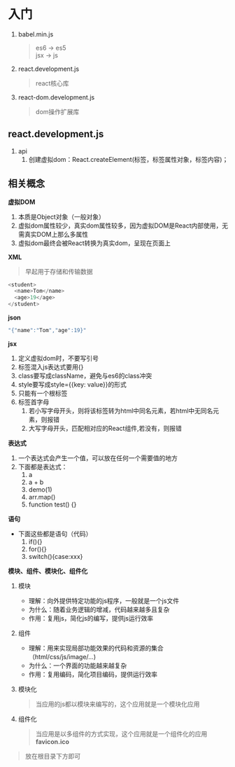 # 入门
1. babel.min.js
   > es6 -> es5  
   > jsx -> js  
2. react.development.js
   > react核心库
3. react-dom.development.js
   > dom操作扩展库 
## react.development.js
1. api
   1. 创建虚拟dom：React.createElement(标签，标签属性对象，标签内容)；


## 相关概念

**虚拟DOM**
1. 本质是Object对象（一般对象）
2. 虚拟dom属性较少，真实dom属性较多，因为虚拟DOM是React内部使用，无需真实DOM上那么多属性
3. 虚拟dom最终会被React转换为真实dom，呈现在页面上

**XML**
> 早起用于存储和传输数据  
```js
<student>
  <name>Tom</name>
  <age>19</age>
</student>
``` 

**json**
```js
"{"name":"Tom","age":19}"
```

**jsx**
1. 定义虚拟dom时，不要写引号
2. 标签混入js表达式要用{}
3. class要写成className，避免与es6的class冲突
4. style要写成style={{key: value}}的形式
5. 只能有一个根标签
6. 标签首字母
   1. 若小写字母开头，则将该标签转为html中同名元素，若html中无同名元素，则报错
   2. 大写字母开头，匹配相对应的React组件,若没有，则报错

**表达式**
1. 一个表达式会产生一个值，可以放在任何一个需要值的地方
2. 下面都是表达式：
   1. a
   2. a + b
   3. demo(1)
   4. arr.map()
   5. function test() {}

**语句**
+ 下面这些都是语句（代码）
  1. if(){}
  2. for(){}
  3. switch(){case:xxx} 

**模块、组件、模块化、组件化**
1. 模块
   + 理解：向外提供特定功能的js程序，一般就是一个js文件
   + 为什么：随着业务逻辑的增减，代码越来越多且复杂
   + 作用：复用js，简化js的编写，提供js运行效率

2. 组件
   + 理解：用来实现局部功能效果的代码和资源的集合（html/css/js/image/...)
   + 为什么：一个界面的功能越来越复杂
   + 作用：复用编码，简化项目编码，提供运行效率

3. 模块化
   > 当应用的js都以模块来编写的，这个应用就是一个模块化应用

4. 组件化
   > 当应用是以多组件的方式实现，这个应用就是一个组件化的应用 
**favicon.ico**
> 放在根目录下方即可 